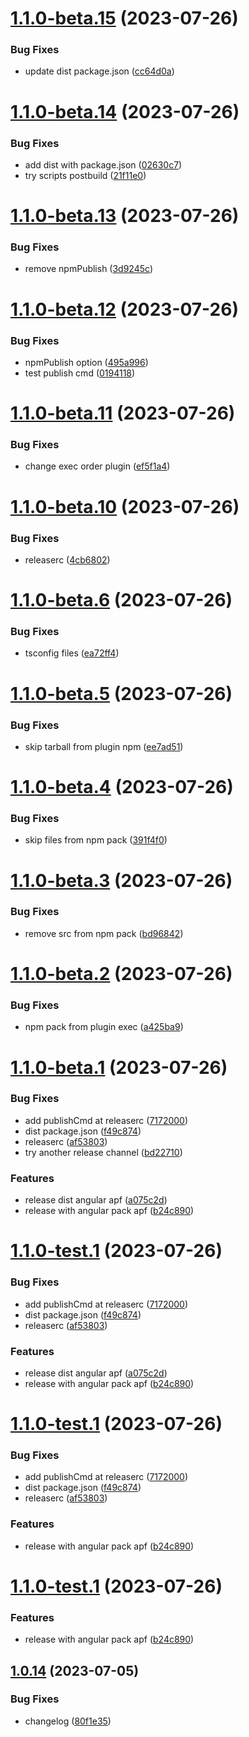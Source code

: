 # [1.1.0-beta.15](https://github.com/angelicaflausino/angular-semantic-lib/compare/v1.1.0-beta.14...v1.1.0-beta.15) (2023-07-26)


### Bug Fixes

* update dist package.json ([cc64d0a](https://github.com/angelicaflausino/angular-semantic-lib/commit/cc64d0aff76f52a6faa600e42327625a3555e610))

# [1.1.0-beta.14](https://github.com/angelicaflausino/angular-semantic-lib/compare/v1.1.0-beta.13...v1.1.0-beta.14) (2023-07-26)


### Bug Fixes

* add dist with package.json ([02630c7](https://github.com/angelicaflausino/angular-semantic-lib/commit/02630c775d679c62346c81e2b62c60c36588c6e5))
* try scripts postbuild ([21f11e0](https://github.com/angelicaflausino/angular-semantic-lib/commit/21f11e0d78951cbffdea0e3bd55d21fc9f368528))

# [1.1.0-beta.13](https://github.com/angelicaflausino/angular-semantic-lib/compare/v1.1.0-beta.12...v1.1.0-beta.13) (2023-07-26)


### Bug Fixes

* remove npmPublish ([3d9245c](https://github.com/angelicaflausino/angular-semantic-lib/commit/3d9245cba62d0824c1a2b288dbb11ba76a5784ab))

# [1.1.0-beta.12](https://github.com/angelicaflausino/angular-semantic-lib/compare/v1.1.0-beta.11...v1.1.0-beta.12) (2023-07-26)


### Bug Fixes

* npmPublish option ([495a996](https://github.com/angelicaflausino/angular-semantic-lib/commit/495a996ed4bdb1bb6161fdd712ad3ab61192f397))
* test publish cmd ([0194118](https://github.com/angelicaflausino/angular-semantic-lib/commit/019411804b34216824219089f3bd345d504af7d4))

# [1.1.0-beta.11](https://github.com/angelicaflausino/angular-semantic-lib/compare/v1.1.0-beta.10...v1.1.0-beta.11) (2023-07-26)


### Bug Fixes

* change exec order plugin ([ef5f1a4](https://github.com/angelicaflausino/angular-semantic-lib/commit/ef5f1a4005d18fd0dc79f95389f7fc8e3e654689))

# [1.1.0-beta.10](https://github.com/angelicaflausino/angular-semantic-lib/compare/v1.1.0-beta.9...v1.1.0-beta.10) (2023-07-26)


### Bug Fixes

* releaserc ([4cb6802](https://github.com/angelicaflausino/angular-semantic-lib/commit/4cb68021aae5d2321e01ebd02e448f80d80f5c2d))

# [1.1.0-beta.6](https://github.com/angelicaflausino/angular-semantic-lib/compare/v1.1.0-beta.5...v1.1.0-beta.6) (2023-07-26)


### Bug Fixes

* tsconfig files ([ea72ff4](https://github.com/angelicaflausino/angular-semantic-lib/commit/ea72ff4ced0c780d4a9c19192f28f0ab9c21b8c5))

# [1.1.0-beta.5](https://github.com/angelicaflausino/angular-semantic-lib/compare/v1.1.0-beta.4...v1.1.0-beta.5) (2023-07-26)


### Bug Fixes

* skip tarball from plugin npm ([ee7ad51](https://github.com/angelicaflausino/angular-semantic-lib/commit/ee7ad5172dca9519c5a287491cfbff1777c87081))

# [1.1.0-beta.4](https://github.com/angelicaflausino/angular-semantic-lib/compare/v1.1.0-beta.3...v1.1.0-beta.4) (2023-07-26)


### Bug Fixes

* skip files from npm pack ([391f4f0](https://github.com/angelicaflausino/angular-semantic-lib/commit/391f4f09636c50f68e18e1469d72751038c7e595))

# [1.1.0-beta.3](https://github.com/angelicaflausino/angular-semantic-lib/compare/v1.1.0-beta.2...v1.1.0-beta.3) (2023-07-26)


### Bug Fixes

* remove src from npm pack ([bd96842](https://github.com/angelicaflausino/angular-semantic-lib/commit/bd9684280c4318d16b65183d07cc713589e6387b))

# [1.1.0-beta.2](https://github.com/angelicaflausino/angular-semantic-lib/compare/v1.1.0-beta.1...v1.1.0-beta.2) (2023-07-26)


### Bug Fixes

* npm pack from plugin exec ([a425ba9](https://github.com/angelicaflausino/angular-semantic-lib/commit/a425ba99eaa3b9eaa9834a1ebc4800b7e58c8687))

# [1.1.0-beta.1](https://github.com/angelicaflausino/angular-semantic-lib/compare/v1.0.14...v1.1.0-beta.1) (2023-07-26)


### Bug Fixes

* add publishCmd at releaserc ([7172000](https://github.com/angelicaflausino/angular-semantic-lib/commit/71720008d55b0d01da6e2d6f9693c02b56ba7c1e))
* dist package.json ([f49c874](https://github.com/angelicaflausino/angular-semantic-lib/commit/f49c8740023990d7785f608421acd512038fbd84))
* releaserc ([af53803](https://github.com/angelicaflausino/angular-semantic-lib/commit/af5380322509f69c1e359fe145bc0170de8ba739))
* try another release channel ([bd22710](https://github.com/angelicaflausino/angular-semantic-lib/commit/bd22710db8b7879dcb4a56fffa1bd84393fe3a93))


### Features

* release dist angular apf ([a075c2d](https://github.com/angelicaflausino/angular-semantic-lib/commit/a075c2dc82f35747c6f39bab5bf2e24f9a924667))
* release with angular pack apf ([b24c890](https://github.com/angelicaflausino/angular-semantic-lib/commit/b24c890eebdd7925e3cfff5c7d8db33c639449af))

# [1.1.0-test.1](https://github.com/angelicaflausino/angular-semantic-lib/compare/v1.0.14...v1.1.0-test.1) (2023-07-26)


### Bug Fixes

* add publishCmd at releaserc ([7172000](https://github.com/angelicaflausino/angular-semantic-lib/commit/71720008d55b0d01da6e2d6f9693c02b56ba7c1e))
* dist package.json ([f49c874](https://github.com/angelicaflausino/angular-semantic-lib/commit/f49c8740023990d7785f608421acd512038fbd84))
* releaserc ([af53803](https://github.com/angelicaflausino/angular-semantic-lib/commit/af5380322509f69c1e359fe145bc0170de8ba739))


### Features

* release dist angular apf ([a075c2d](https://github.com/angelicaflausino/angular-semantic-lib/commit/a075c2dc82f35747c6f39bab5bf2e24f9a924667))
* release with angular pack apf ([b24c890](https://github.com/angelicaflausino/angular-semantic-lib/commit/b24c890eebdd7925e3cfff5c7d8db33c639449af))

# [1.1.0-test.1](https://github.com/angelicaflausino/angular-semantic-lib/compare/v1.0.14...v1.1.0-test.1) (2023-07-26)


### Bug Fixes

* add publishCmd at releaserc ([7172000](https://github.com/angelicaflausino/angular-semantic-lib/commit/71720008d55b0d01da6e2d6f9693c02b56ba7c1e))
* dist package.json ([f49c874](https://github.com/angelicaflausino/angular-semantic-lib/commit/f49c8740023990d7785f608421acd512038fbd84))
* releaserc ([af53803](https://github.com/angelicaflausino/angular-semantic-lib/commit/af5380322509f69c1e359fe145bc0170de8ba739))


### Features

* release with angular pack apf ([b24c890](https://github.com/angelicaflausino/angular-semantic-lib/commit/b24c890eebdd7925e3cfff5c7d8db33c639449af))

# [1.1.0-test.1](https://github.com/angelicaflausino/angular-semantic-lib/compare/v1.0.14...v1.1.0-test.1) (2023-07-26)


### Features

* release with angular pack apf ([b24c890](https://github.com/angelicaflausino/angular-semantic-lib/commit/b24c890eebdd7925e3cfff5c7d8db33c639449af))

## [1.0.14](https://github.com/angelicaflausino/angular-semantic-lib/compare/v1.0.13...v1.0.14) (2023-07-05)


### Bug Fixes

* changelog ([80f1e35](https://github.com/angelicaflausino/angular-semantic-lib/commit/80f1e35cb286c1864cfd565a58281969ebd69364))
